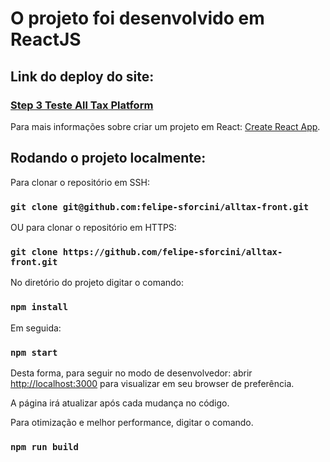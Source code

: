 # O projeto foi desenvolvido em ReactJS

## Link do deploy do site:
### [Step 3 Teste All Tax Platform](https://alltax-front-felipe.vercel.app/)

Para mais informações sobre criar um projeto em React: [Create React App](https://github.com/facebook/create-react-app).

## Rodando o projeto localmente:

Para clonar o repositório em SSH:
### `git clone git@github.com:felipe-sforcini/alltax-front.git`

OU para clonar o repositório em HTTPS:
### `git clone https://github.com/felipe-sforcini/alltax-front.git`

No diretório do projeto digitar o comando:

### `npm install`

Em seguida:

### `npm start`

Desta forma, para seguir no modo de desenvolvedor:
abrir [http://localhost:3000](http://localhost:3000) para visualizar em seu browser de preferência.

A página irá atualizar após cada mudança no código.

Para otimização e melhor performance, digitar o comando.

### `npm run build`
